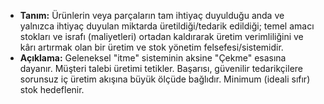 - **Tanım:** Ürünlerin veya parçaların tam ihtiyaç duyulduğu anda ve yalnızca ihtiyaç duyulan miktarda üretildiği/tedarik edildiği; temel amacı stokları ve israfı (maliyetleri) ortadan kaldırarak üretim verimliliğini ve kârı artırmak olan bir üretim ve stok yönetim felsefesi/sistemidir.
- **Açıklama:** Geleneksel "itme" sisteminin aksine "Çekme" esasına dayanır. Müşteri talebi üretimi tetikler. Başarısı, güvenilir tedarikçilere sorunsuz iç üretim akışına büyük ölçüde bağlıdır. Minimum (ideali sıfır) stok hedeflenir.